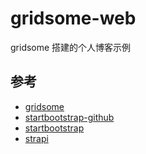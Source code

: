 # gridsome-web

gridsome 搭建的个人博客示例

## 参考

- [gridsome](https://gridsome.org/)
- [startbootstrap-github](https://github.com/BlackrockDigital/startbootstrap)
- [startbootstrap](https://startbootstrap.com/)
- [strapi](https://strapi.io/)

